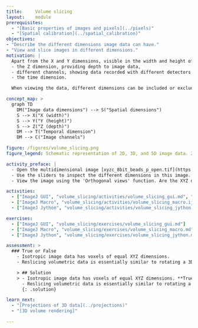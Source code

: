 ```yaml
---
title:     Volume slicing
layout:    module
prerequisites:
  - "[Basic properties of images and pixels](../pixels)"
  - "[Spatial calibration](../spatial_calibration)"
objectives:
- "Describe the different dimensions image data can have."
- "View and slice images in different dimensions."
motivation: |
  Apart from the X and Y dimensions, visible in the width and height of an image, image data can have additional dimensions. The most common additional dimensions include:
  - the Z dimension, providing depth to image data,
  - different channels, showing data recorded with different detectors or detector settings,
  - the time dimension.

  When viewing the data, different dimensions can be included or excluded, to visualize different aspects of the data. Furthermore, multidimensional image data processes can be applied to one or more dimensions, depending on the needs. It is important to note that the different spatial dimensions are not necessarily isotropic. This means that the pixel sizes are different in X, Y, or Z. It is important to take this into account when viewing data or when applying image data analysis processes.

concept_map: >
  graph TD
    DM("Image data dimensions") --> S("Spatial dimensions")
    S --> X("X (width)")
    S --> Y("Y (height)")
    S --> Z("Z (depth)")
    DM --> T("Temporal dimension")
    DM --> C("Image channels")

figure: /figures/volume_slicing.png
figure_legend: Schematic representation of 2D, 3D, and 5D image data. 2D images are made up of tiny squares called pixels, whereas 3D images are made up of cubes called voxels. Pixels and voxels are not necessarily isotropic, as shown here by squares versus rectangles.

activity_preface: |
  - Open the multidimensional image [xyzc_8bit_beads_p_open.tif](https://github.com/NEUBIAS/training-resources/raw/master/image_data/xyzc_8bit_beads_p_open.tif).
  - Use the sliders to inspect the different dimensions in this image. Which dimensions are present in this data? How can one turn on both channel simultaneously?
  - View the image using the 'Orthogonal views' function. Are the XYZ dimensions isotropic or anisotropic in this image?

activities:
  - ["ImageJ GUI", "volume_slicing/activities/volume_slicing_gui.md", "markdown"]
  - ["ImageJ Macro", "volume_slicing/activities/volume_slicing_macro.ijm", "IJ macro"]
  - ["ImageJ Jython", "volume_slicing/activities/volume_slicing_jython.py", "Jython"]

exercises:
  - ["ImageJ GUI", "volume_slicing/exercises/volume_slicing_gui.md"]
  - ["ImageJ Macro", "volume_slicing/exercises/volume_slicing_macro.md"]
  - ["ImageJ Jython", "volume_slicing/exercises/volume_slicing_jython.md"]

assessment: >
  ### True or False
    - Isotropic image data has voxels of equal XYZ dimensions.
    - Reslicing volumetric data is essentially similar to rotating a 3D object and viewing it from a different angle.

    > ## Solution
    > - Isotropic image data has voxels of equal XYZ dimensions. **True**
      - Reslicing volumetric data is essentially similar to rotating a 3D object and viewing it from a different angle. **True**
      {: .solution}

learn_next:
  - "[Projections of 3D data](../projections)"
  - "[3D volume rendering]"

---
```

